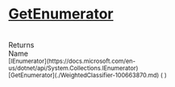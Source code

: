 # [GetEnumerator](./WeightedClassifier-100663870.md)


<br>
Returns<img width=500/>Name
<br>
<sub>[IEnumerator](https://docs.microsoft.com/en-us/dotnet/api/System.Collections.IEnumerator)</sub><img width=500/><sub>[GetEnumerator](./WeightedClassifier-100663870.md) (  )</sub><br>


